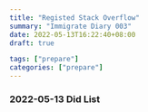 ```yaml
---
title: "Registed Stack Overflow"
summary: "Immigrate Diary 003"
date: 2022-05-13T16:22:40+08:00
draft: true

tags: ["prepare"]
categories: ["prepare"]
---
```


### 2022-05-13 Did List

